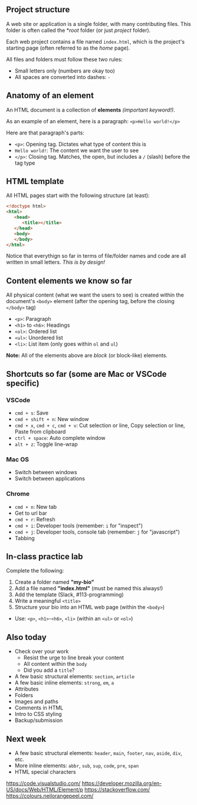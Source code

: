## Project structure
A web site or application is a single folder, with many contributing files. This folder is often called the **root* folder (or just *project* folder).

Each web project contains a file named `index.html`, which is the project's starting page (often referred to as the *home* page).

All files and folders must follow these two rules:
- Small letters only (numbers are okay too)
- All spaces are converted into dashes: `-`


## Anatomy of an element
An HTML document is a collection of **elements** *(important keyword!)*. 

As an example of an element, here is a paragraph:
`<p>Hello world!</p>`

Here are that paragraph's parts:
- `<p>`: Opening tag. Dictates what type of content this is
- `Hello world!`: The content we want the user to see
- `</p>`: Closing tag. Matches, the open, but includes a `/` (slash) before the tag type

## HTML template
All HTML pages start with the following structure (at least):

```html
<!doctype html>
<html>
   <head>
      <title></title>
   </head>
   <body>
   </body>
</html>
```

Notice that everythign so far in terms of file/folder names and code are all written in small letters. *This is by design!*


## Content elements we know so far
All physical content (what we want the users to see) is created within the document's `<body>` element (after the opening tag, before the closing `</body>` tag)

- `<p>`: Paragraph
- `<h1>` to `<h6>`: Headings
- `<ol>`: Ordered list
- `<ul>`: Unordered list
- `<li>`: List item (only goes within `ol` and `ul`)

**Note:** All of the elements above are *block* (or block-like) elements.


## Shortcuts so far (some are Mac or VSCode specific)

### VSCode
- `cmd + s`: Save
- `cmd + shift + n`: New window
- `cmd + x`, `cmd + c`, `cmd + v`: Cut selection or line, Copy selection or line, Paste from clipboard
- `ctrl + space`: Auto complete window
- `alt + z`: Toggle line-wrap

### Mac OS
- Switch between windows
- Switch between applications

### Chrome
- `cmd + n`: New tab
- Get to url bar
- `cmd + r`: Refresh
- `cmd + i`: Developer tools (remember: `i` for "inspect")
- `cmd + j`: Developer tools, console tab (remember: `j` for "javascript")
- Tabbing

## In-class practice lab
Complete the following:

1. Create a folder named **"my-bio"**
1. Add a file named **"index.html"** (must be named this always!)
1. Add the template (Slack, #113-programming)
1. Write a meaningful `<title>`
1. Structure your bio into an HTML web page (within the `<body>`)
  - Use: `<p>`, `<h1>`-`<h6>`, `<li>` (within an `<ul>` or `<ol>`)


## Also today
- Check over your work
  - Resist the urge to line break your content
  - All content within the `body`
  - Did you add a `title`?
- A few basic structural elements: `section`, `article`
- A few basic inline elements: `strong`, `em`, `a`
- Attributes
- Folders
- Images and paths
- Comments in HTML
- Intro to CSS styling
- Backup/submission


## Next week
- A few basic structural elements: `header`, `main`, `footer`, `nav`, `aside`, `div`, etc.
- More inline elements: `abbr`, `sub`, `sup`, `code`, `pre`, `span`
- HTML special characters


https://code.visualstudio.com/
https://developer.mozilla.org/en-US/docs/Web/HTML/Element/p
https://stackoverflow.com/
https://colours.neilorangepeel.com/